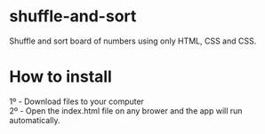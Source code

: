 # shuffle-and-sort
Shuffle and sort board of numbers using only HTML, CSS and CSS.

# How to install

1º - Download files to your computer\
2º - Open the index.html file on any brower and the app will run automatically.
